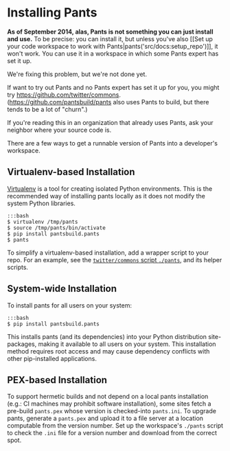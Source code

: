 Installing Pants
================

**As of September 2014, alas, Pants is not something you can just
install and use.** To be precise: you can install it, but unless you've
also
[[Set up your code workspace to work with Pants|pants('src/docs:setup_repo')]],
it won't work. You can use it in a workspace in which some Pants expert has
set it up.

We're fixing this problem, but we're not done yet.

If want to try out Pants and no Pants expert has set it up for you, you
might try <https://github.com/twitter/commons>.
(<https://github.com/pantsbuild/pants> also uses Pants to build, but
there tends to be a lot of "churn".)

If you're reading this in an organization that already uses Pants, ask
your neighbor where your source code is.

There are a few ways to get a runnable version of Pants into a
developer's workspace.

Virtualenv-based Installation
-----------------------------

[Virtualenv](http://www.virtualenv.org/) is a tool for creating isolated
Python environments. This is the recommended way of installing pants
locally as it does not modify the system Python libraries.

    :::bash
    $ virtualenv /tmp/pants
    $ source /tmp/pants/bin/activate
    $ pip install pantsbuild.pants
    $ pants

To simplify a virtualenv-based installation, add a wrapper script to
your repo. For an example, see the
[`twitter/commons` script `./pants`](https://github.com/twitter/commons/blob/master/pants),
and its helper scripts.

System-wide Installation
------------------------

To install pants for all users on your system:

    :::bash
    $ pip install pantsbuild.pants

This installs pants (and its dependencies) into your Python distribution
site-packages, making it available to all users on your system. This
installation method requires root access and may cause dependency
conflicts with other pip-installed applications.

PEX-based Installation
----------------------

To support hermetic builds and not depend on a local pants installation (e.g.: CI machines may
prohibit software installation), some sites fetch a pre-build `pants.pex` whose version is
checked-into `pants.ini`. To upgrade pants, generate a `pants.pex` and upload it to a file
server at a location computable from the version number. Set up the workspace's `./pants` script
to check the `.ini` file for a version number and download from the correct spot.
